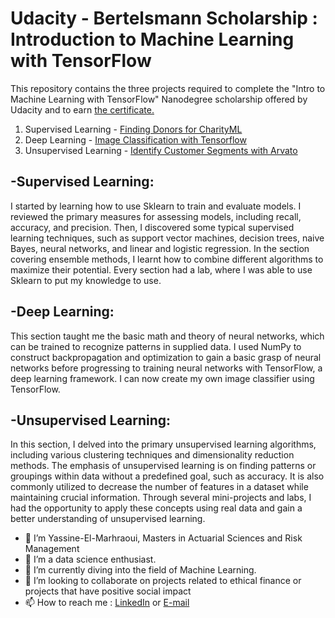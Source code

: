 # Udacity - Bertelsmann Scholarship : Introduction to Machine Learning with TensorFlow
This repository contains the three projects required to complete the "Intro to Machine Learning with TensorFlow" Nanodegree scholarship offered by Udacity and to earn [the certificate.](https://drive.google.com/file/d/1S1mEpxY9x1linU-EZqQb-veJP3X8EDBF/view?usp=share_link)

1) Supervised Learning - [Finding Donors for CharityML](https://github.com/Yassine-El-M/Yassine-El-M/tree/Udacity_AI_Nanodegree/Finding_donors_Project)
2) Deep Learning - [Image Classification with Tensorflow](https://github.com/Yassine-El-M/Yassine-El-M/tree/Udacity_AI_Nanodegree/Image_Classifier_Project)
3) Unsupervised Learning - [Identify Customer Segments with Arvato](https://github.com/Yassine-El-M/Yassine-El-M/tree/Udacity_AI_Nanodegree/Customer_Segments_Identification_Project)

## -Supervised Learning:
I started by learning how to use Sklearn to train and evaluate models. I reviewed the primary measures for assessing models, including recall, accuracy, and precision. Then, I discovered some typical supervised learning techniques, such as support vector machines, decision trees, naive Bayes, neural networks, and linear and logistic regression. In the section covering ensemble methods, I learnt how to combine different algorithms to maximize their potential. Every section had a lab, where I was able to use Sklearn to put my knowledge to use.

## -Deep Learning:
This section taught me the basic math and theory of neural networks, which can be trained to recognize patterns in supplied data. I used NumPy to construct backpropagation and optimization to gain a basic grasp of neural networks before progressing to training neural networks with TensorFlow, a deep learning framework. I can now create my own image classifier using TensorFlow.

## -Unsupervised Learning:
In this section, I delved into the primary unsupervised learning algorithms, including various clustering techniques and dimensionality reduction methods. The emphasis of unsupervised learning is on finding patterns or groupings within data without a predefined goal, such as accuracy. It is also commonly utilized to decrease the number of features in a dataset while maintaining crucial information. Through several mini-projects and labs, I had the opportunity to apply these concepts using real data and gain a better understanding of unsupervised learning.

- 👋 I’m Yassine-El-Marhraoui, Masters in Actuarial Sciences and Risk Management
- 👀 I’m a data science enthusiast.
- 🌱 I’m currently diving into the field of Machine Learning.
- 💞️ I’m looking to collaborate on projects related to ethical finance or projects that have positive social impact
- 📫 How to reach me : [LinkedIn](https://www.linkedin.com/in/yassine-el-marhraoui-237b60189/) or [E-mail](El.Marhraoui.Yassine@outlook.com)

<!---
Yassine-El-M/Yassine-El-M is a ✨ special ✨ repository because its `README.md` (this file) appears on your GitHub profile.
You can click the Preview link to take a look at your changes.
--->
